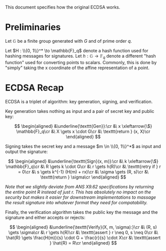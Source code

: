 This document specifies how the original ECDSA works.

# Preliminaries

Let $\mathbb{G}$ be a finite group generated with $G$ and of prime order $q$.

Let $H : \\{0, 1\\}^* \to \mathbb{F}_q$ denote a hash function used for hashing messages
for signatures.
Let $h : \mathbb{G} \to \mathbb{F}_q$ denote a different "hash function" used for converting points to scalars.
Commonly, this is done by "simply" taking the x coordinate of the affine
representation of a point.

# ECDSA Recap

ECDSA is a triplet of algorithm: key generation, signing, and verification.

Key generation takes nothing as input and a pair of secret key and public key:

$$
\begin{aligned}
&\underline{\texttt{Gen}}:\cr
&\ x \xleftarrow{\$} \mathbb{F}_q\cr
&\ X \gets x \cdot G\cr
&\ \texttt{return } (x, X)\cr
\end{aligned}
$$

Signing takes the secret key and a message $m \in \\{0, 1\\}^*$ as input and output the signature:

$$
\begin{aligned}
&\underline{\texttt{Sign}(x, m)}:\cr
&\ k \xleftarrow{\$} \mathbb{F}_q\cr
&\ R \gets k \cdot G\cr
&\ r \gets h(R)\cr
&\ \texttt{retry if } r = 0\cr
&\ s \gets k^{-1} (H(m) + rx)\cr
&\ \sigma \gets (R, s)\cr
&\ \texttt{return } \sigma\cr
\end{aligned}
$$

*Note that we slightly deviate from ANS X9.62 specifications by returning
the entire point* $R$ *instead of just* $r$*. This has absolutely no impact on the security
but makes it easier for downstream implementations to massage
the result signature into whatever format they need for compatability.*


Finally, the verification algorithm takes the public key the message and the signature and either accepts or rejects:

$$
\begin{aligned}
&\underline{\texttt{Verify}(X, m, \sigma):}\cr
&\ (R, s) \gets \sigma\cr
&\ r \gets h(R)\cr
&\ \texttt{assert } r \neq 0, s \neq 0\cr
&\ \hat{R} \gets \frac{H(m)}{s} \cdot G + \frac{r}{s} \cdot X\cr
&\ \texttt{assert } \hat{R} = R\cr
\end{aligned}
$$
